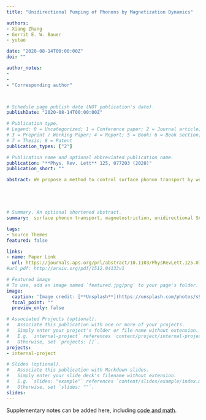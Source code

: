 ```yaml
---
title: "Unidirectional Pumping of Phonons by Magnetization Dynamics"

authors:
- Xiang Zhang
- Gerrit E. W. Bauer
- yutao

date: "2020-08-14T00:00:00Z"
doi: ""

author_notes:
-
-
- "Corresponding author"



# Schedule page publish date (NOT publication's date).
publishDate: "2020-08-14T00:00:00Z"

# Publication type.
# Legend: 0 = Uncategorized; 1 = Conference paper; 2 = Journal article;
# 3 = Preprint / Working Paper; 4 = Report; 5 = Book; 6 = Book section;
# 7 = Thesis; 8 = Patent
publication_types: ["2"]

# Publication name and optional abbreviated publication name.
publication: "**Phys. Rev. Lett** 125, 077203 (2020)"
publication_short: ""

abstract: We propose a method to control surface phonon transport by weak magnetic fields based on the pumping of surface acoustic waves (SAWs) by magnetostriction. We predict that the magnetization dynamics of a nanowire on top of a dielectric films injects SAWs with opposite angular momenta into opposite directions. Two parallel nanowires form a phononic cavity that at magnetic resonances pump a unidirectional SAW current into half of the substrate.





# Summary. An optional shortened abstract.
summary:  surface phonon transport, magnetostriction, unidirectional SAW current.

tags:
- Source Themes
featured: false

links:
- name: Paper Link
  url: https://journals.aps.org/prl/abstract/10.1103/PhysRevLett.125.077203
#url_pdf: http://arxiv.org/pdf/1512.04133v1

# Featured image
# To use, add an image named `featured.jpg/png` to your page's folder. 
image:
  caption: 'Image credit: [**Unsplash**](https://unsplash.com/photos/s9CC2SKySJM)'
  focal_point: ""
  preview_only: false

# Associated Projects (optional).
#   Associate this publication with one or more of your projects.
#   Simply enter your project's folder or file name without extension.
#   E.g. `internal-project` references `content/project/internal-project/index.md`.
#   Otherwise, set `projects: []`.
projects:
- internal-project

# Slides (optional).
#   Associate this publication with Markdown slides.
#   Simply enter your slide deck's filename without extension.
#   E.g. `slides: "example"` references `content/slides/example/index.md`.
#   Otherwise, set `slides: ""`.
slides:
---
```


Supplementary notes can be added here, including [code and math](https://sourcethemes.com/academic/docs/writing-markdown-latex/).
